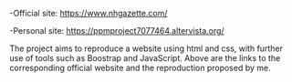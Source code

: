 -Official site: https://www.nhgazette.com/

-Personal site: https://ppmproject7077464.altervista.org/

The project aims to reproduce a website using html and css, with further use of tools such as Boostrap and JavaScript. Above are the links to the corresponding official website and the reproduction proposed by me.
